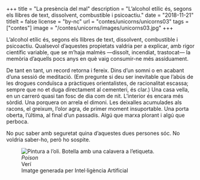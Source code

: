 +++
title = "La presència del mal"
description = "L’alcohol etílic és, segons els llibres de text, dissolvent, combustible i psicoactiu."
date = "2018-11-21"
titleIt = false
license = "by-nc"
url = "contes/unicorns/unicorns03"
tags = ["contes"]
image = "/contes/unicorns/images/unicorns03.jpg"
+++

L’alcohol etílic és, segons els llibres de text, dissolvent, combustible i psicoactiu. Qualsevol d’aquestes propietats valdria per a explicar, amb rigor científic variable, que se m’haja malmès —dissolt, incendiat, trastocat— la memòria d’aquells pocs anys en què vaig consumir-ne més assíduament.

De tant en tant, un record retorna i fereix. Dins d’un somni o en acabant d’una sessió de meditació. (Em pregunte si deu ser inevitable que l’abús de les drogues conduïsca a pràctiques orientalistes, de racionalitat escassa; sempre que no et duga directament al cementeri, és clar.) Una casa vella, en un carreró quasi tan fosc de dia com de nit. L’interior és encara més sòrdid. Una porquera on arrela el dimoni. Les deixalles acumulades als racons, el greixum, l’olor agra, de primer moment insuportable. Una porta oberta, l’última, al final d’un passadís. Algú que marxa plorant i algú que perboca.

No puc saber amb seguretat quina d’aquestes dues persones sóc. No voldria saber-ho, però ho sospite.

<figure class="illustration"><img src="/contes/unicorns/images/unicorns03.jpg" alt="Pintura a l’oli. Botella amb una calavera a l’etiqueta."><figcaption><em>Poison</em><br>Verí<br><span class="ai-disclaimer">Imatge generada per Intel·ligència Artificial</span></figcaption></figure>

